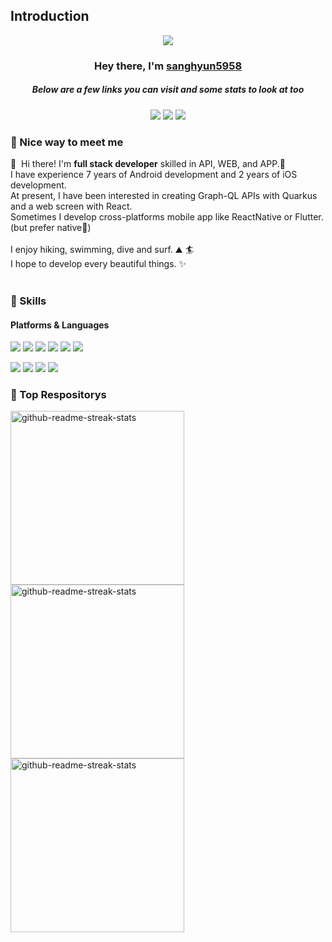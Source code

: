 ## Introduction
<p align="center">
<img src="https://readme-typing-svg.demolab.com/?font=Fira+Code&pause=1000&color=F7ED1F&random=false&width=435&lines=9+%2B+years+of+coding+experience;React+Native" /></a>
</p>

<h3 align="center">Hey there, I'm <a href="https://github.com/sanghyun5958">sanghyun5958</a></h3>
<h5 align="center">Below are a few links you can visit and some stats to look at too</h5>


<p align="center">
  <a href="https://www.linkedin.com/in/cowkite/" target="_blank"><img src="https://img.shields.io/badge/Jerry Sanghyun Lee-0A66C2?style=flat-square&logo=Linkedin&logoColor=white"/></a>
  <a href="mailto:sanghyun5958@gmail.com" target="_blank"><img src="https://img.shields.io/badge/sanghyun5958@gmail.com-EA4335?style=flat-square&logo=Gmail&logoColor=white"/></a>
 <a href="https://blog.cowkite.com/" target="_blank"><img src="https://img.shields.io/badge/Medium%20Tech%20Blog-000000?style=flat-square&logo=medium&logoColor=white"/></a>
 </p>
 


### 🤞 Nice way to meet me

<p>
  👋&nbsp; Hi there! I'm <b>full stack developer</b> skilled in API, WEB, and APP.🚀<br/>
  I have experience 7 years of Android development and 2 years of iOS development.<br/>
  At present, I have been interested in creating Graph-QL APIs with Quarkus and a web screen with React.<br/>
  Sometimes I develop cross-platforms mobile app like ReactNative or Flutter. (but prefer native💖)<br/><br/>
  I enjoy hiking, swimming, dive and surf. ⛰ 🏄<br/>
  I hope to develop every beautiful things. ✨ <br/><br/>
</p>


### 💪 Skills
#### Platforms & Languages
<p>
  <img src="https://img.shields.io/badge/Quarkus-4695EB?style=flat-square&logo=Quarkus&logoColor=white"/>
  <img src="https://img.shields.io/badge/React-61DAFB?style=flat-square&logo=React&logoColor=black"/>
  <img src="https://img.shields.io/badge/ReactNative-61DAFB?style=flat-square&logo=React&logoColor=black"/>
  <img src="https://img.shields.io/badge/Android-3DDC84?style=flat-square&logo=Android&logoColor=white"/>
  <img src="https://img.shields.io/badge/iOS-000000?style=flat-square&logo=iOS&logoColor=white"/>
  <img src="https://img.shields.io/badge/Flutter-02569B?style=flat-square&logo=Flutter&logoColor=white"/>
</p>
<p>
  <img src="https://img.shields.io/badge/Kotlin-0095D5?style=flat-square&logo=Kotlin&logoColor=white"/> 
  <img src="https://img.shields.io/badge/TypeScript-3178C6?style=flat-square&logo=TypeScript&logoColor=white"/>
  <img src="https://img.shields.io/badge/Java-007396?style=flat-square&logo=Java&logoColor=white"/>
  <img src="https://img.shields.io/badge/Swift-FA7343?style=flat-square&logo=Swift&logoColor=white"/>
</p>




### 🤞 Top Respositorys
  <p align="left">
     <a href="https://github.com/sanghyun5958/Profile-Badges"><img width="278" src="https://denvercoder1-github-readme-stats.vercel.app/api/pin/?username=sanghyun5958&repo=Profile-Badges&theme=react&bg_color=1F222E&title_color=F8D866&hide_border=true&icon_color=F8D866&show_icons=false" alt="github-readme-streak-stats"></a>
    <a href="https://github.com/sanghyun5958/IP-Finder"><img width="278" src="https://denvercoder1-github-readme-stats.vercel.app/api/pin/?username=sanghyun5958&repo=IP-Finder&theme=react&bg_color=1F222E&title_color=F8D866&hide_border=true&icon_color=F8D866&show_icons=false" alt="github-readme-streak-stats"></a>
   <a href="https://github.com/ChatCool-Inc/chatcool"><img width="278" src="https://denvercoder1-github-readme-stats.vercel.app/api/pin/?username=ChatCool-Inc&repo=chatcool&theme=react&bg_color=1F222E&title_color=F8D866&hide_border=true&icon_color=F8D866&show_icons=false" alt="github-readme-streak-stats"></a>
  </p>
